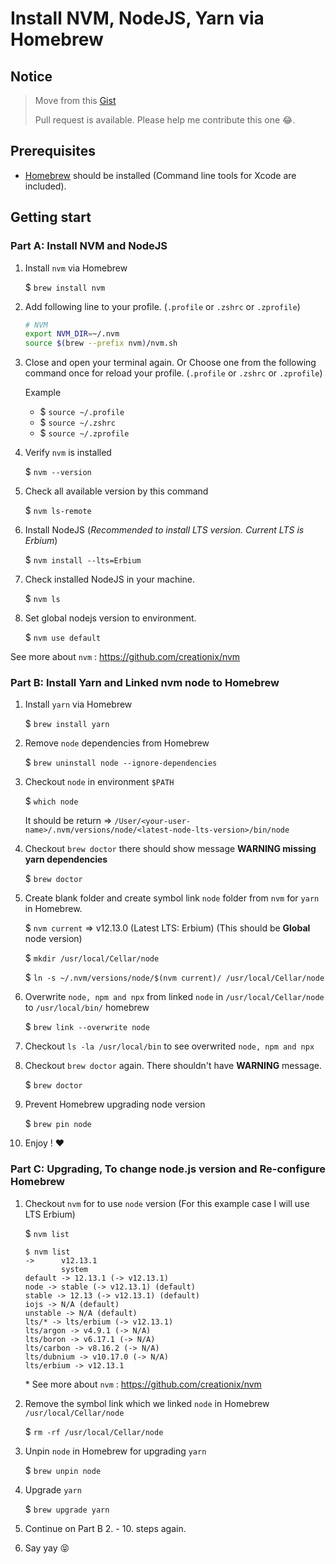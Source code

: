 # Install NVM, NodeJS, Yarn via Homebrew

## Notice

> Move from this [Gist](https://gist.github.com/nijicha/e5615548181676873118df79953cb709)
>
> Pull request is available. Please help me contribute this one 😂.

## Prerequisites
- [Homebrew](https://brew.sh/) should be installed (Command line tools for Xcode are included).

## Getting start

### Part A: Install NVM and NodeJS

1. Install `nvm` via Homebrew
    
    $ `brew install nvm`
    
2. Add following line to your profile. (`.profile` or `.zshrc` or `.zprofile`)

    ```bash
    # NVM
    export NVM_DIR=~/.nvm
    source $(brew --prefix nvm)/nvm.sh
    ```
    
3. Close and open your terminal again.
  Or Choose one from the following command once for reload your profile. (`.profile` or `.zshrc` or `.zprofile`)
  
    Example
      - $ `source ~/.profile`
      - $ `source ~/.zshrc`
      - $ `source ~/.zprofile`
      
4. Verify `nvm` is installed

    $ `nvm --version`
    
5. Check all available version by this command

    $ `nvm ls-remote`
    
6. Install NodeJS (_Recommended to install LTS version. Current LTS is Erbium_)
    
    $ `nvm install --lts=Erbium`
    
7. Check installed NodeJS in your machine.

    $ `nvm ls`
    
8. Set global nodejs version to environment.
    
    $ `nvm use default`
    
See more about `nvm` : https://github.com/creationix/nvm

### Part B: Install Yarn and Linked nvm node to Homebrew

1. Install `yarn` via Homebrew

    $ `brew install yarn`

2. Remove `node` dependencies from Homebrew

    $ `brew uninstall node --ignore-dependencies`

3. Checkout `node` in environment `$PATH` 

    $ `which node`
    
    It should be return => `/User/<your-user-name>/.nvm/versions/node/<latest-node-lts-version>/bin/node`
    
4. Checkout `brew doctor` there should show message **WARNING missing yarn dependencies**
    
    $ `brew doctor`
    
5. Create blank folder and create symbol link `node` folder from `nvm` for `yarn` in Homebrew.

    $ `nvm current` => v12.13.0 (Latest LTS: Erbium) (This should be **Global** node version)
    
    $ `mkdir /usr/local/Cellar/node`
    
    $ `ln -s ~/.nvm/versions/node/$(nvm current)/ /usr/local/Cellar/node`

6. Overwrite `node, npm and npx` from linked `node` in `/usr/local/Cellar/node` to `/usr/local/bin/` homebrew

    $ `brew link --overwrite node`
    
7. Checkout `ls -la /usr/local/bin` to see overwrited `node, npm and npx`
    
8. Checkout `brew doctor` again. There shouldn't have **WARNING** message.

    $ `brew doctor`

9. Prevent Homebrew upgrading node version

    $ `brew pin node`

10. Enjoy ! ❤️

### Part C: Upgrading, To change node.js version and Re-configure Homebrew


1. Checkout `nvm` for to use `node` version (For this example case I will use LTS Erbium)

    $ `nvm list`    

    ```shell 
    $ nvm list
    ->      v12.13.1
            system
    default -> 12.13.1 (-> v12.13.1)
    node -> stable (-> v12.13.1) (default)
    stable -> 12.13 (-> v12.13.1) (default)
    iojs -> N/A (default)
    unstable -> N/A (default)
    lts/* -> lts/erbium (-> v12.13.1)
    lts/argon -> v4.9.1 (-> N/A)
    lts/boron -> v6.17.1 (-> N/A)
    lts/carbon -> v8.16.2 (-> N/A)
    lts/dubnium -> v10.17.0 (-> N/A)
    lts/erbium -> v12.13.1
   ``` 
    \* See more about `nvm` : https://github.com/creationix/nvm


2. Remove the symbol link which we linked `node` in Homebrew `/usr/local/Cellar/node`

    $ `rm -rf /usr/local/Cellar/node`

3. Unpin `node` in Homebrew for upgrading `yarn`

    $ `brew unpin node`

4. Upgrade `yarn`
   
    $ `brew upgrade yarn`

5. Continue on Part B 2. - 10. steps again.

6. Say yay 😝
